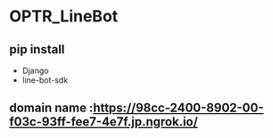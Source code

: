 # OPTR_LineBot
## pip install
* Django
* line-bot-sdk
## domain name :https://98cc-2400-8902-00-f03c-93ff-fee7-4e7f.jp.ngrok.io/